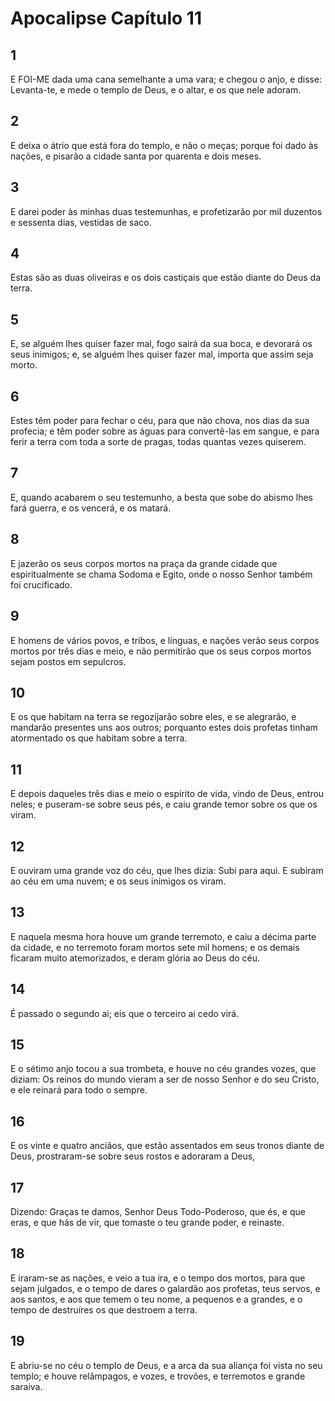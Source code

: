 # Apocalipse Capítulo 11

## 1
E FOI-ME dada uma cana semelhante a uma vara; e chegou o anjo, e disse: Levanta-te, e mede o templo de Deus, e o altar, e os que nele adoram.

## 2
E deixa o átrio que está fora do templo, e não o meças; porque foi dado às nações, e pisarão a cidade santa por quarenta e dois meses.

## 3
E darei poder às minhas duas testemunhas, e profetizarão por mil duzentos e sessenta dias, vestidas de saco.

## 4
Estas são as duas oliveiras e os dois castiçais que estão diante do Deus da terra.

## 5
E, se alguém lhes quiser fazer mal, fogo sairá da sua boca, e devorará os seus inimigos; e, se alguém lhes quiser fazer mal, importa que assim seja morto.

## 6
Estes têm poder para fechar o céu, para que não chova, nos dias da sua profecia; e têm poder sobre as águas para convertê-las em sangue, e para ferir a terra com toda a sorte de pragas, todas quantas vezes quiserem.

## 7
E, quando acabarem o seu testemunho, a besta que sobe do abismo lhes fará guerra, e os vencerá, e os matará.

## 8
E jazerão os seus corpos mortos na praça da grande cidade que espiritualmente se chama Sodoma e Egito, onde o nosso Senhor também foi crucificado.

## 9
E homens de vários povos, e tribos, e línguas, e nações verão seus corpos mortos por três dias e meio, e não permitirão que os seus corpos mortos sejam postos em sepulcros.

## 10
E os que habitam na terra se regozijarão sobre eles, e se alegrarão, e mandarão presentes uns aos outros; porquanto estes dois profetas tinham atormentado os que habitam sobre a terra.

## 11
E depois daqueles três dias e meio o espírito de vida, vindo de Deus, entrou neles; e puseram-se sobre seus pés, e caiu grande temor sobre os que os viram.

## 12
E ouviram uma grande voz do céu, que lhes dizia: Subi para aqui. E subiram ao céu em uma nuvem; e os seus inimigos os viram.

## 13
E naquela mesma hora houve um grande terremoto, e caiu a décima parte da cidade, e no terremoto foram mortos sete mil homens; e os demais ficaram muito atemorizados, e deram glória ao Deus do céu.

## 14
É passado o segundo ai; eis que o terceiro ai cedo virá.

## 15
E o sétimo anjo tocou a sua trombeta, e houve no céu grandes vozes, que diziam: Os reinos do mundo vieram a ser de nosso Senhor e do seu Cristo, e ele reinará para todo o sempre.

## 16
E os vinte e quatro anciãos, que estão assentados em seus tronos diante de Deus, prostraram-se sobre seus rostos e adoraram a Deus,

## 17
Dizendo: Graças te damos, Senhor Deus Todo-Poderoso, que és, e que eras, e que hás de vir, que tomaste o teu grande poder, e reinaste.

## 18
E iraram-se as nações, e veio a tua ira, e o tempo dos mortos, para que sejam julgados, e o tempo de dares o galardão aos profetas, teus servos, e aos santos, e aos que temem o teu nome, a pequenos e a grandes, e o tempo de destruíres os que destroem a terra.

## 19
E abriu-se no céu o templo de Deus, e a arca da sua aliança foi vista no seu templo; e houve relâmpagos, e vozes, e trovões, e terremotos e grande saraiva.

